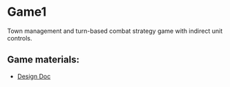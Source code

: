 # Game1
Town management and turn-based combat strategy game with indirect unit controls.

## Game materials:
*	[Design Doc](https://docs.google.com/document/d/1cZCY6qtmeVXMnmm1F7YDWJkNLEvzSw_DB2y7jbVhm9A/edit?usp=sharing "General game concept.  In development")
